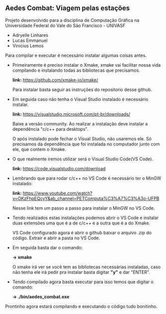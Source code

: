 ## Aedes Combat: Viagem pelas estações

Projeto desenvolvido para a disciplina de Computação Gráfica na Universidade Federal do Vale do São Francisco - UNIVASF

- Adryelle Linhares
- Lucas Emmanuel
- Vinicius Lemos

Para compilar e executar é necessário instalar algumas coisas antes.

* Primeiramente é preciso instalar o Xmake, xmake vai facilitar nossa vida compilando e instalando todas as bibliotecas que precisamos.
  
  **link:** https://github.com/xmake-io/xmake/
  
  Para instalar basta seguir as instruções do repositorio desse github.

* Em seguida caso não tenha o Visual Studio instalado é necessário instalar.
  
  **link:** https://visualstudio.microsoft.com/pt-br/downloads/
  
  Baixe a versão community. Ao realizar a instalação deve instalar a dependência "c/c++ para desktops".
  
  O após instalado pode fechar o Visual Studio, não usaremos ele. Só precisamos da dependência que foi instalada no computador junto com ele, que contem o Xmake.

* O que realmente iremos utilizar será o Visual Studio Code(VS Code).
  
  **link:** https://code.visualstudio.com/download

* Lembrando que para rodar c/c++ no VS Code é necessário ter o MinGW instalado:

  **link:** https://www.youtube.com/watch?v=OKzFhpEQcyY&ab_channel=PETComputa%C3%A7%C3%A3o-UFPB

  Nesse link tem um passo a passo para instalar o MinGW no VS Code.

* Tendo realizados estas instalações podemos abrir o VS Code e instalar duas extensões uma que é a de c/c++ e a outra que é a do Xmake.

  VS Code configurado agora é abrir o github baixar o arquivo .zip do código. Extrair e abrir a pasta no VS Code.

* Em seguida basta dar o comando:

  **-> xmake**

  O xmake irá ver se você tem as bibliotecas necessárias instaladas, caso não tenha ele irá pedir pra instalar basta digitar **"y"** e dar "ENTER".

* Tendo compilado agora basta executar para isso temos que digitar o comando:

  **-> ./bin/aedes_combat.exe**

Prontinho agora estará compilando e executando o código tudo bonitinho.
